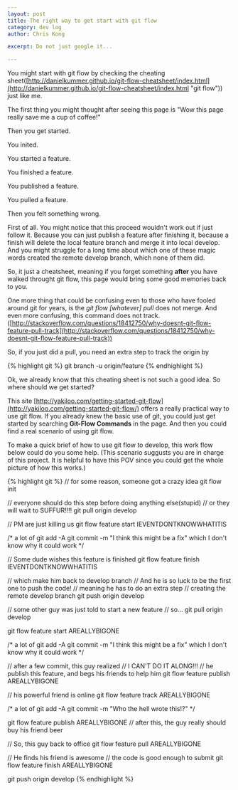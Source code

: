 ```yaml
---
layout: post
title: The right way to get start with git flow
category: dev log
author: Chris Kong

excerpt: Do not just google it... 

---
```




You might start with git flow by checking the cheating sheet([http://danielkummer.github.io/git-flow-cheatsheet/index.html](http://danielkummer.github.io/git-flow-cheatsheet/index.html "git flow")) just like me.

The first thing you might thought after seeing this page is "Wow this page really save me a cup of coffee!"

Then you get started.

You inited.

You started a feature.

You finished a feature.

You published a feature.

You pulled a feature.

Then you felt something wrong.

First of all. You might notice that this proceed wouldn't work out if just follow it. Because you can just publish a feature after finishing it, because a finish will delete the local feature branch and merge it into local develop. And you might struggle for a long time about which one of these magic words created the remote develop branch, which none of them did.

So, it just a cheatsheet, meaning if you forget something **after** you have walked throught git flow, this page would bring some good memories back to you. 

One more thing that could be confusing even to those who have fooled around git for years, is the *git flow [whatever] pull* does not merge. And even more confusing, this command does not track.([http://stackoverflow.com/questions/18412750/why-doesnt-git-flow-feature-pull-track](http://stackoverflow.com/questions/18412750/why-doesnt-git-flow-feature-pull-track))

So, if you just did a pull, you need an extra step to track the origin by

{% highlight git %}
git branch -u origin/feature
{% endhighlight %}

Ok, we already know that this cheating sheet is not such a good idea. So where should we get started?

This site [http://yakiloo.com/getting-started-git-flow](http://yakiloo.com/getting-started-git-flow/) offers a really practical way to use git flow. If you already knew the basic use of git, you could just get started by searching **Git-Flow Commands** in the page. And then you could find a real scenario of using git flow.

To make a quick brief of how to use git flow to develop, this work flow below could do you some help.
(This scenario suggusts you are in charge of this project. It is helpful to have this POV since you could get the whole picture of how this works.)

{% highlight git %}
// for some reason, someone got a crazy idea
git flow init 

// everyone should do this step before doing anything else(stupid)
// or they will wait to SUFFUR!!!!
git pull origin develop

// PM are just killing us
git flow feature start IEVENTDONTKNOWWHATITIS

/* a lot of 
git add -A 
git commit -m "I think this might be a fix"
which I don't know why it could work
*/

// Some dude wishes this feature is finished
git flow feature finish IEVENTDONTKNOWWHATITIS

// which make him back to develop branch
// And he is so luck to be the first one to push the code!
// meaning he has to do an extra step
// creating the remote develop branch
git push origin develop

// some other guy was just told to start a new feature
// so...
git pull origin develop

git flow feature start AREALLYBIGONE

/* a lot of 
git add -A 
git commit -m "I think this might be a fix"
which I don't know why it could work
*/ 

// after a few commit, this guy realized 
// I CAN'T DO IT ALONG!!!
// he publish this feature, and begs his friends to help him
git flow feature publish AREALLYBIGONE

// his powerful friend is online
git flow feature track AREALLYBIGONE

/* a lot of 
git add -A 
git commit -m "Who the hell wrote this!?"
*/

git flow feature publish AREALLYBIGONE
// after this, the guy really should buy his friend beer

// So, this guy back to office
git flow feature pull AREALLYBIGONE

// He finds his friend is awesome
// the code is good enough to submit
git flow feature finish AREALLYBIGONE

git push origin develop
{% endhighlight %}